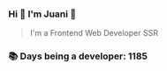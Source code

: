 ### Hi 👋 I&#39;m Juani 🦁

> I&#39;m a Frontend Web Developer SSR

### 📚 Days being a developer: 1185
